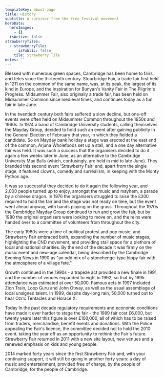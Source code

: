 ```yaml
---
templateKey: about-page
title: History
subtitle: A survivor from the free festival movement
heroData:
  heroImages:
    - {}
  isActive: false
strawberryTiles:
  - strawberryTile:
      isPublic: false
    tile: Strawberry Tile
notes: ''
---
```

Blessed with numerous green spaces, Cambridge has been home to fairs and fetes since the thirteenth century. Stourbridge Fair, a trade fair first held in 1211 on the common of the same name, was, at its peak, the largest of its kind in Europe, and the inspiration for Bunyan's Vanity Fair in The Pilgrim's Progress. Midsummer Fair, also originally a trade fair, has been held on Midsummer Common since medieval times, and continues today as a fun fair in late June. 

In the twentieth century both fairs suffered a slow decline, but one-off events were often held on Midsummer Common throughout the 1950s and 1960s. In 1974 a band of Cambridge University students, calling themselves the Mayday Group, decided to hold such an event after gaining publicity in the General Election of February that year, in which they fielded a candidate. So on Mayday bank holiday a stage was erected at the east end of the common, Arjuna Wholefoods set up a stall, and a one day alternative fair was held. It was such a success that the organisers decided to do it again a few weeks later in June, as an alternative to the Cambridge University May Balls (which, confusingly, are held in mid to late June). They branded this second event 'Strawberry Fair' and, apart from the single stage, it featured clowns, comedy and surrealism, in keeping with the Monty Python age. 


It was so successful they decided to do it again the following year, and 2,000 people turned up to enjoy, amongst the music and mayhem, a parade by a chinese dragon. In 1976 the organisers struggled to raise the £300 required to hold the fair and the stage was not ready on time, but the event went ahead anyway, with bands playing on the grass. Throughout the 1970s the Cambridge Mayday Group continued to run and grow the fair, but by 1980 the original organisers were looking to move on, and the reins were handed over to a committee of volunteers from throughout the city. 

The early 1980s were a time of political protest and pop music, and Strawberry Fair embraced both, expanding the number of music stages, highlighting the CND movement, and providing stall space for a plethora of local and national charities. By the end of the decade it was firmly on the music event and new-age calendar, being described by the Cambridge Evening News in 1990 as "an odd mix of a stonehenge-type hippy fair with the atmosphere of a village fete." 

Growth continued in the 1990s - a trapeze act provided a new finale in 1991, and the number of venues expanded to eight in 1992, so that by 1995 attendance was estimated at over 50,000. Famous acts in 1997 included Zion Train, Loop Guru and John Otway, as well as the usual assemblage of local unsigned talent. In 1999, despite day-long rain, 50,000 turned out to hear Ozric Tentacles and Horace X. 

Today
In the past decade regulatory requirements and economic conditions have made it ever harder to stage the fair - the 1989 fair cost £6,000, but twenty years later this figure is over £100,000, all of which has to be raised from traders, merchandise, benefit events and donations. With the Police appealing the Fair's licence, the committee decided not to hold the 2010 event, taking the year off as an opportunity to rethink the Fair's future. Strawberry Fair returned in 2011 with a new site layout, new venues and a renewed emphasis on kids and young people. 

2014 marked forty years since the first Strawberry Fair and, with your continuing support, it will still be going in another forty years: a day of music and entertainment, provided free of charge, by the people of Cambridge, for the people of Cambridge. 
